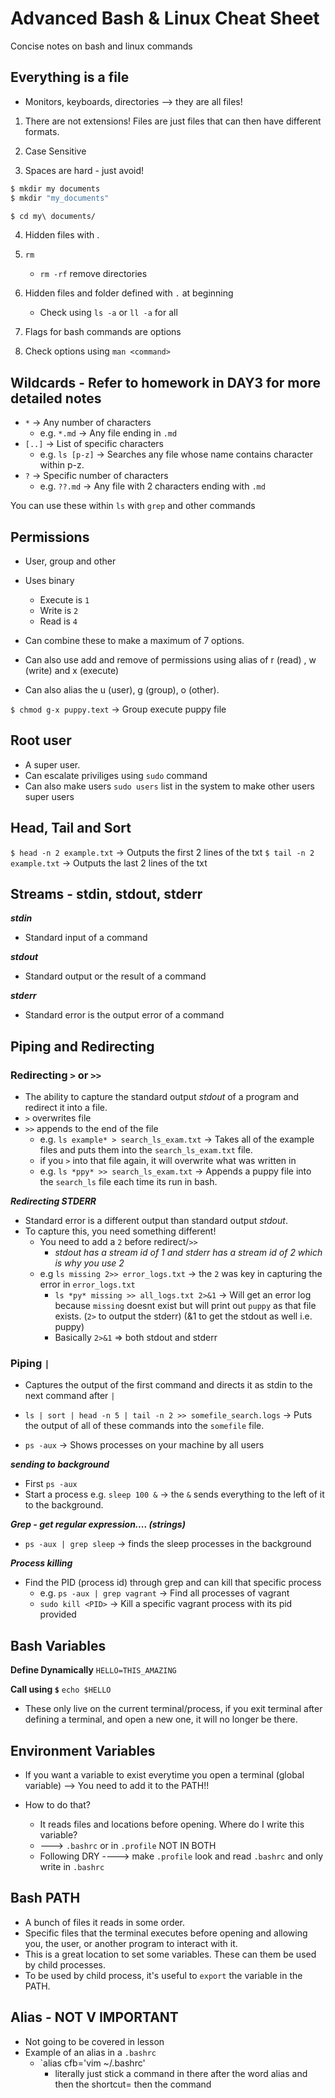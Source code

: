 # Advanced Bash & Linux Cheat Sheet
Concise notes on bash and linux commands 

## Everything is a file
- Monitors, keyboards, directories --> they are all files!
1. There are not extensions! Files are just files that can then have different formats.

2. Case Sensitive

3. Spaces are hard - just avoid!

```bash
$ mkdir my documents
$ mkdir "my_documents"

$ cd my\ documents/
```
4. Hidden files with .
   
5. `rm`
   - `rm -rf` remove directories

6. Hidden files and folder defined with `.` at beginning 
   - Check using `ls -a` or `ll -a` for all
  
7. Flags for bash commands are options

8. Check options using `man <command>`


## Wildcards - Refer to homework in DAY3 for more detailed notes
- `*` -> Any number of characters 
  - e.g. `*.md` -> Any file ending in `.md`
- `[..]` -> List of specific characters
  - e.g. `ls [p-z]` -> Searches any file whose name contains character within p-z.
- `?` -> Specific number of characters
  - e.g. `??.md` -> Any file with 2 characters ending with `.md`

You can use these within `ls` with `grep` and other commands

## Permissions
- User, group and other
- Uses binary
  - Execute is `1`
  - Write is `2`
  - Read is `4`
- Can combine these to make a maximum of 7 options.

- Can also use add and remove of permissions using alias of r (read) , w (write) and x (execute)
- Can also alias the u (user), g (group), o (other).

`$ chmod g-x puppy.text` -> Group execute puppy file

## Root user
- A super user. 
- Can escalate priviliges using `sudo` command
- Can also make users `sudo users` list in the system to make other users super users

## Head, Tail and Sort
`$ head -n 2 example.txt` -> Outputs the first 2 lines of the txt
`$ tail -n 2 example.txt` -> Outputs the last 2 lines of the txt

## Streams - stdin, stdout, stderr
***stdin***
- Standard input of a command

***stdout***
- Standard output or the result of a command

***stderr***
- Standard error is the output error of a command

## Piping and Redirecting
### Redirecting `>` or `>>`
- The ability to capture the standard output *stdout* of a program and redirect it into a file. 
- `>` overwrites file
- `>>` appends to the end of the file
  - e.g. `ls example* > search_ls_exam.txt` -> Takes all of the example files and puts them into the `search_ls_exam.txt` file.
  - if you `>` into that file again, it will overwrite what was written in 
  - e.g. `ls *ppy* >> search_ls_exam.txt` -> Appends a puppy file into the `search_ls` file each time its run in bash.

***Redirecting STDERR***
- Standard error is a different output than standard output *stdout*.
- To capture this, you need something different!
  - You need to add a `2` before redirect/`>>`
    - *stdout has a stream id of 1 and stderr has a stream id of 2 which is why you use 2*
  - e.g `ls missing 2>> error_logs.txt` -> the `2` was key in capturing the error in `error_logs.txt`
    - `ls *py* missing >> all_logs.txt 2>&1` -> Will get an error log because `missing` doesnt exist but will print out `puppy` as that file exists. (`2>` to output the stderr) (&1 to get the stdout as well i.e. puppy) 
    - Basically `2>&1` => both stdout and stderr

### Piping `|`
- Captures the output of the first command and directs it as stdin to the next command after `|`
- `ls | sort | head -n 5 | tail -n 2 >> somefile_search.logs` -> Puts the output of all of these commands into the `somefile` file.

- `ps -aux` -> Shows processes on your machine by all users 

***sending to background***
- First `ps -aux` 
- Start a process e.g. `sleep 100 &` -> the `&` sends everything to the left of it to the background. 

***Grep - get regular expression.... (strings)***
- `ps -aux | grep sleep` -> finds the sleep processes in the background 

***Process killing***
- Find the PID (process id) through grep and can kill that specific process
  - e.g. `ps -aux | grep vagrant` -> Find all processes of vagrant
  - `sudo kill <PID>` -> Kill a specific vagrant process with its pid provided


## Bash Variables
**Define Dynamically**
`HELLO=THIS_AMAZING`

**Call using `$`**
`echo $HELLO`

- These only live on the current terminal/process, if you exit terminal after defining a terminal, and open a new one, it will no longer be there.

## Environment Variables
- If you want a variable to exist everytime you open a terminal (global variable) --> You need to add it to the PATH!!

- How to do that?
  - It reads files and locations before opening. Where do I write this variable?
  - ---> `.bashrc` or in `.profile` NOT IN BOTH
  - Following DRY ----> make `.profile` look and read `.bashrc` and only write in `.bashrc` 



## Bash PATH
- A bunch of files it reads in some order.
- Specific files that the terminal executes before opening and allowing you, the user, or another program to interact with it.
- This is a great location to set some variables. These can them be used by child processes.
- To be used by child process, it's useful to `export` the variable in the PATH. 


## Alias - NOT V IMPORTANT 
- Not going to be covered in lesson
- Example of an alias in a `.bashrc`
  - `alias cfb='vim ~/.bashrc'
    - literally just stick a command in there after the word alias and then the shortcut= then the command
